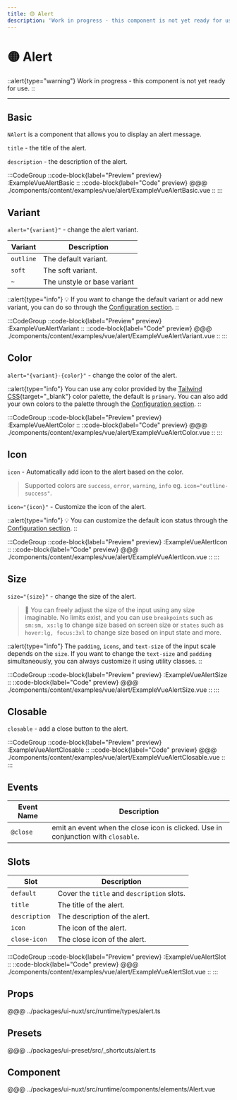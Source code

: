 ```yaml
---
title: 🟡 Alert
description: 'Work in progress - this component is not yet ready for use.'
---
```


# 🟡 Alert

::alert{type="warning"}
Work in progress - this component is not yet ready for use.
::

---

## Basic

`NAlert` is a component that allows you to display an alert message.

`title` - the title of the alert.

`description` - the description of the alert.

:::CodeGroup
::code-block{label="Preview" preview}
  :ExampleVueAlertBasic
::
::code-block{label="Code" preview}
@@@ ./components/content/examples/vue/alert/ExampleVueAlertBasic.vue
::
:::

## Variant

`alert="{variant}"` - change the alert variant.

| Variant   | Description                 |
| --------- | --------------------------- |
| `outline` | The default variant.        |
| `soft`    | The soft variant.           |
| `~`       | The unstyle or base variant |

::alert{type="info"}
💡 If you want to change the default variant or add new variant, you can do so through the [Configuration section](/guide/getting-started/configuration).
::

:::CodeGroup
::code-block{label="Preview" preview}
  :ExampleVueAlertVariant
::
::code-block{label="Code" preview}
@@@ ./components/content/examples/vue/alert/ExampleVueAlertVariant.vue
::
:::

## Color

`alert="{variant}-{color}"` - change the color of the alert.

::alert{type="info"}
You can use any color provided by the [Tailwind CSS](https://tailwindcss.com/docs/customizing-colors){target="_blank"} color palette, the default is `primary`. You can also add your own colors to the palette through the [Configuration section](/guide/getting-started/configuration).
::

:::CodeGroup
::code-block{label="Preview" preview}
  :ExampleVueAlertColor
::
::code-block{label="Code" preview}
@@@ ./components/content/examples/vue/alert/ExampleVueAlertColor.vue
::
:::

## Icon

`icon` - Automatically add icon to the alert based on the color.

> Supported colors are `success`, `error`, `warning`, `info` eg. `icon="outline-success"`.

`icon="{icon}"` - Customize the icon of the alert.

::alert{type="info"}
💡 You can customize the default icon status through the [Configuration section](/guide/getting-started/configuration).
::

:::CodeGroup
::code-block{label="Preview" preview}
  :ExampleVueAlertIcon
::
::code-block{label="Code" preview}
@@@ ./components/content/examples/vue/alert/ExampleVueAlertIcon.vue
::
:::

## Size

`size="{size}"` - change the size of the alert.

> 🚀 You can freely adjust the size of the input using any size imaginable. No limits exist, and you can use `breakpoints` such as `sm:sm, xs:lg` to change size based on screen size or `states` such as `hover:lg, focus:3xl` to change size based on input state and more.

::alert{type="info"}
The `padding`, `icons`, and `text-size` of the input scale depends on the `size`. If you want to change the `text-size` and `padding` simultaneously, you can always customize it using utility classes.
::

:::CodeGroup
::code-block{label="Preview" preview}
  :ExampleVueAlertSize
::
::code-block{label="Code" preview}
@@@ ./components/content/examples/vue/alert/ExampleVueAlertSize.vue
::
:::

## Closable

`closable` - add a close button to the alert.

:::CodeGroup
::code-block{label="Preview" preview}
  :ExampleVueAlertClosable
::
::code-block{label="Code" preview}
@@@ ./components/content/examples/vue/alert/ExampleVueAlertClosable.vue
::
:::

## Events

| Event Name | Description                                                                       |
| ---------- | --------------------------------------------------------------------------------- |
| `@close`   | emit an event when the close icon is clicked. Use in conjunction with `closable`. |

## Slots

| Slot          | Description                                |
| ------------- | ------------------------------------------ |
| `default`     | Cover the `title` and `description` slots. |
| `title`       | The title of the alert.                    |
| `description` | The description of the alert.              |
| `icon`        | The icon of the alert.                     |
| `close-icon`  | The close icon of the alert.               |

:::CodeGroup
::code-block{label="Preview" preview}
  :ExampleVueAlertSlot
::
::code-block{label="Code" preview}
@@@ ./components/content/examples/vue/alert/ExampleVueAlertSlot.vue
::
:::

## Props
@@@ ../packages/ui-nuxt/src/runtime/types/alert.ts

## Presets
@@@ ../packages/ui-preset/src/_shortcuts/alert.ts

## Component
@@@ ../packages/ui-nuxt/src/runtime/components/elements/Alert.vue
